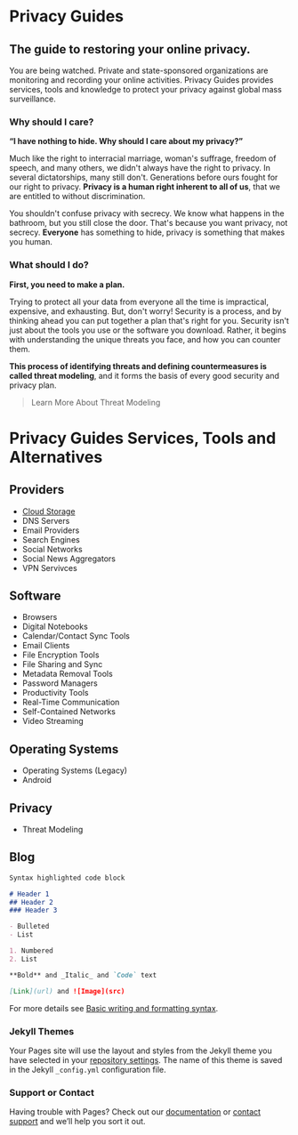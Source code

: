 # Privacy Guides

## The guide to restoring your online privacy.

You are being watched. Private and state-sponsored organizations are monitoring and recording your online activities. Privacy Guides provides services, tools and knowledge to protect your privacy against global mass surveillance.

### Why should I care?

**“I have nothing to hide. Why should I care about my privacy?”**

Much like the right to interracial marriage, woman's suffrage, freedom of speech, and many others, we didn't always have the right to privacy. In several dictatorships, many still don't. Generations before ours fought for our right to privacy. **Privacy is a human right inherent to all of us**, that we are entitled to without discrimination.

You shouldn't confuse privacy with secrecy. We know what happens in the bathroom, but you still close the door. That's because you want privacy, not secrecy. **Everyone** has something to hide, privacy is something that makes you human.


### What should I do?

**First, you need to make a plan.**

Trying to protect all your data from everyone all the time is impractical, expensive, and exhausting. But, don't worry! Security is a process, and by thinking ahead you can put together a plan that's right for you. Security isn't just about the tools you use or the software you download. Rather, it begins with understanding the unique threats you face, and how you can counter them.

**This process of identifying threats and defining countermeasures is called threat modeling**, and it forms the basis of every good security and privacy plan.

> Learn More About Threat Modeling


# Privacy Guides Services, Tools and Alternatives

## Providers
   - [Cloud Storage](https://akshzyx.github.io/privacyguides/providers/cloud-storage)
   - DNS Servers
   - Email Providers
   - Search Engines
   - Social Networks
   - Social News Aggregators
   - VPN Servivces


## Software
   - Browsers
   - Digital Notebooks
   - Calendar/Contact Sync Tools
   - Email Clients
   - File Encryption Tools
   - File Sharing and Sync
   - Metadata Removal Tools
   - Password Managers
   - Productivity Tools
   - Real-Time Communication
   - Self-Contained Networks
   - Video Streaming


## Operating Systems
   - Operating Systems (Legacy)
   - Android


## Privacy
   - Threat Modeling


## Blog


```markdown
Syntax highlighted code block

# Header 1
## Header 2
### Header 3

- Bulleted
- List

1. Numbered
2. List

**Bold** and _Italic_ and `Code` text

[Link](url) and ![Image](src)
```

For more details see [Basic writing and formatting syntax](https://docs.github.com/en/github/writing-on-github/getting-started-with-writing-and-formatting-on-github/basic-writing-and-formatting-syntax).

### Jekyll Themes

Your Pages site will use the layout and styles from the Jekyll theme you have selected in your [repository settings](https://github.com/akshzyx/PrivacyGuides/settings/pages). The name of this theme is saved in the Jekyll `_config.yml` configuration file.

### Support or Contact

Having trouble with Pages? Check out our [documentation](https://docs.github.com/categories/github-pages-basics/) or [contact support](https://support.github.com/contact) and we’ll help you sort it out.
